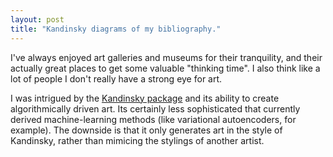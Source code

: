 ```yaml
---
layout: post
title: "Kandinsky diagrams of my bibliography."
---
```


<style>
.figure {
  display: table;
  margin: auto;
}

.figure img {
  max-width: 100%;
}

.figcaption {
  display: table-caption;
  caption-side: bottom;
  background: white;
  padding: 10px;
}
</style>

I've always enjoyed art galleries and museums for their tranquility, and their actually great places to get some valuable "thinking time". I also think like a lot of people I don't really have a strong eye for art. 

<!--[However](https://www.youtube.com/watch?v=BAKsHG2PMI4)-->

I was intrigued by the [Kandinsky package](http://giorasimchoni.com/2017/07/30/2017-07-30-data-paintings-the-kandinsky-package/) and its ability to create algorithmically driven art. Its certainly less sophisticated that currently derived machine-learning methods (like variational autoencoders, for example). The downside is that it only generates art in the style of Kandinsky, rather than mimicing the stylings of another artist. 

<!-- TODO: input a short gallery here... -->
